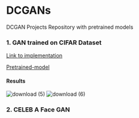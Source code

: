 # DCGANs
DCGAN Projects Repository with pretrained models

### 1. GAN trained on CIFAR Dataset 
[Link to implementation](https://github.com/sumansid/DCGANs/tree/master/CIFAR%20GAN)

[Pretrained-model](https://github.com/sumansid/DCGANs/blob/master/CIFAR%20GAN/generator_model_110.h5)
#### Results 
![download (5)](https://user-images.githubusercontent.com/53033648/84828796-9f6fb280-aff4-11ea-9a2f-ff0c892b857e.png)
![download (6)](https://user-images.githubusercontent.com/53033648/84828799-a0084900-aff4-11ea-817a-a588a6743386.png)

### 2. CELEB A Face GAN


